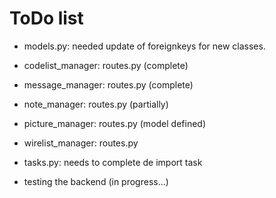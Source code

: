 # ToDo list

* models.py: needed update of foreignkeys for new classes.
* codelist_manager: routes.py (complete)
* message_manager: routes.py (complete)
* note_manager: routes.py (partially)
* picture_manager: routes.py (model defined)
* wirelist_manager: routes.py
* tasks.py: needs to complete de import task

* testing the backend (in progress...)